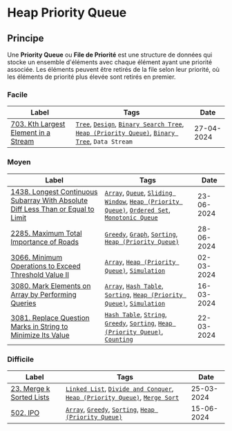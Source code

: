# Heap Priority Queue

## Principe

Une **Priority Queue** ou **File de Priorité** est une structure de données qui stocke un ensemble d'éléments avec chaque élément ayant une priorité associée. Les éléments peuvent être retirés de la file selon leur priorité, où les éléments de priorité plus élevée sont retirés en premier.

### Facile

| Label                                                                                                  | Tags                                                                                                                                                                                            | Date       |
| ------------------------------------------------------------------------------------------------------ | ----------------------------------------------------------------------------------------------------------------------------------------------------------------------------------------------- | ---------- |
| [703. Kth Largest Element in a Stream](../Probleme/0703.%20Kth%20Largest%20Element%20in%20a%20Stream/) | [`Tree`](./tree.md), [`Design`](./design.md), [`Binary Search Tree`](./binary_search_tree.md), [`Heap (Priority Queue)`](./priority_queue.md), [`Binary Tree`](./binary_tree.md), `Data Stream` | 27-04-2024 |

### Moyen

| Label                                                                                                                                                                                                     | Tags                                                                                                                                                                                                                | Date       |
| --------------------------------------------------------------------------------------------------------------------------------------------------------------------------------------------------------- | ------------------------------------------------------------------------------------------------------------------------------------------------------------------------------------------------------------------- | ---------- |
| [1438. Longest Continuous Subarray With Absolute Diff Less Than or Equal to Limit](../Probleme/1438.%20Longest%20Continuous%20Subarray%20With%20Absolute%20Diff%20Less%20Than%20or%20Equal%20to%20Limit/) | [`Array`](./array.md), [`Queue`](./queue.md), [`Sliding Window`](./sliding_window.md), [`Heap (Priority Queue)`](./priority_queue.md), [`Ordered Set`](./ordered_set.md), [`Monotonic Queue`](./monotonic_queue.md) | 23-06-2024 |
| [2285. Maximum Total Importance of Roads](../Probleme/2285.%20Maximum%20Total%20Importance%20of%20Roads/)                                                                                                 | [`Greedy`](./greedy.md), [`Graph`](./graph.md), [`Sorting`](./sorting.md), [`Heap (Priority Queue)`](./priority_queue.md)                                                                                           | 28-06-2024 |
| [3066. Minimum Operations to Exceed Threshold Value II](../Probleme/3066.%20Minimum%20Operations%20to%20Exceed%20Threshold%20Value%20II/)                                                                 | [`Array`](./array.md), [`Heap (Priority Queue)`](./priority_queue.md), [`Simulation`](./simulation.md)                                                                                                              | 02-03-2024 |
| [3080. Mark Elements on Array by Performing Queries](../Probleme/3080.%20Mark%20Elements%20on%20Array%20by%20Performing%20Queries/)                                                                       | [`Array`](./array.md), [`Hash Table`](./hash_table.md), [`Sorting`](./sorting.md), [`Heap (Priority Queue)`](./priority_queue.md), [`Simulation`](./simulation.md)                                                  | 16-03-2024 |
| [3081. Replace Question Marks in String to Minimize Its Value](../Probleme/3081.%20Replace%20Question%20Marks%20in%20String%20to%20Minimize%20Its%20Value/)                                               | [`Hash Table`](./hash_table.md), [`String`](./string.md), [`Greedy`](./greedy.md), [`Sorting`](./sorting.md), [`Heap (Priority Queue)`](./priority_queue.md), [`Counting`](./counting.md)                           | 22-03-2024 |

### Difficile

| Label                                                                       | Tags                                                                                                                                                                | Date       |
| --------------------------------------------------------------------------- | ------------------------------------------------------------------------------------------------------------------------------------------------------------------- | ---------- |
| [23. Merge k Sorted Lists](../Probleme/0023.%20Merge%20k%20Sorted%20Lists/) | [`Linked List`](./linked_list.md), [`Divide and Conquer`](./divide_and_conquer.md), [`Heap (Priority Queue)`](./priority_queue.md), [`Merge Sort`](./merge_sort.md) | 25-03-2024 |
| [502. IPO](../Probleme/0502.%20IPO/)                                        | [`Array`](./array.md), [`Greedy`](./greedy.md), [`Sorting`](./sorting.md), [`Heap (Priority Queue)`](./priority_queue.md)                                           | 15-06-2024 |
